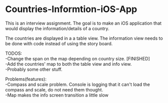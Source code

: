 # Countries-Informtion-iOS-App
This is an interview assignment. The goal is to make an iOS application that would display the information/details of a country.

The countries are displayed in a a table view. The information view needs to be done with code instead of using the story board.

TODOS:<br />
-Change the span on the map depending on country size. [FINISHED]<br />
-Add the countries' map to both the table view and info view.<br />
-Probably some other stuff.

Problems(features):<br />
-Compass and scale problem. Console is logging that it can't load the compass and scale, do not need them thought.<br />
-Map makes the info screen transition a little slow
